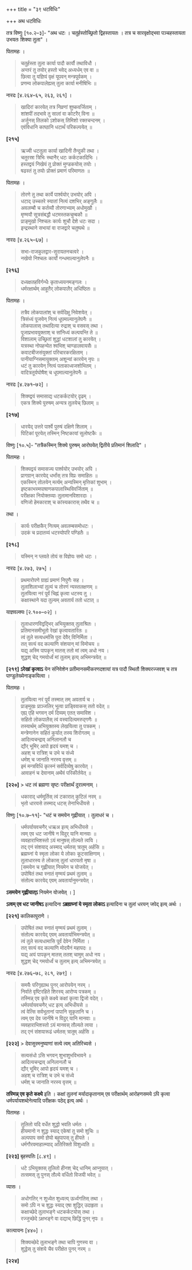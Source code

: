 +++
title = "३९ धटविधिः"

+++
अथ धटविधिः

तत्र विष्णुः [१०.२–३]- "अथ धटः । चतुर्हस्तोच्छ्रितो द्विहस्तायतः । तत्र च सारवृक्षोद्भवा पञ्चहस्तायता उभयतः शिक्या तुला" ।

पितामहः ।

> चतुर्हस्ता तुला कार्या पादौ कार्यौ तथाविधौ ।  
> अन्तरं तु तयोर् हस्तो भवेद् अध्यर्धम् एव वा ॥  
> छित्वा तु यज्ञियं वृक्षं यूपवन् मन्त्रपूर्वकम् ।  
> प्रणम्य लोकपालेह्यस् तुला कार्या मनीषिभिः ॥

नारदः [४.२६४–६५, २६३, २६१] ।

> खादिरां कारयेत् तत्र निव्रणां शुष्कवर्जिताम् ।  
> शांशपीं तदभावे तु सालां वा कोटरैर् विना ॥  
> अर्जुनस् तिलको ऽशोकस् तिमिशो रक्तचन्दनम् ।  
> एवंविधानि काष्ठानि धटार्थं परिकल्पयेत् ॥

**[२१५]**  
> ऋज्वी धटतुला कार्या खादिनी तैन्दुकी तथा ।  
> चतुरस्रा त्रिभिः स्थानैर् धटः कर्कटकादिभिः ।  
> हस्तद्वयं निखेयं तु प्रोक्तं मुण्डकयोस् तयोः ।  
> षढस्तं तु तयोः प्रोक्तं प्रमाणं परिमाणतः ॥

पितामहः ।

> तोरणे तु तथा कार्ये पार्श्वयोर् उभयोर् अपि ।  
> धटाद् उच्चतरे स्यातां नित्यं दशभिर् अङ्गुलैः ॥  
> अवलम्बौ च कर्तव्यौ तोरणाभ्याम् अधोमुखौ ।  
> मृण्मयौ सूत्रसंबद्धौ धटमस्तकचुम्बकौ ॥  
> प्राङ्मुखो निश्चलः कार्यः शुचौ देशे धटः सदा ।  
> इन्द्रस्थाने सभायां वा राजद्वारे चतुष्पथे ॥

नारदः [४.२६५–६७] ।

> सभा-राजकुलद्वार-सुरायतनचत्वरे ।  
> नखेयो निश्चलः कार्यो गन्धमाल्यानुलेपनैः ॥

**[२१६]**  
> दध्यक्षतहविर्गन्धैः कृताध्ययनमङ्गलः ।  
> धर्मरक्षार्थम् आहूतैर् लोकपालैर् अधिष्ठितः ॥

पितामहः ।

> तत्रैव लोकपालांश् च सर्वदिक्षु निवेशयेत् ।  
> त्रिसंध्यं पूजयेन् नित्यं धूपमाल्यानुलेपनैः ॥  
> लोकपालास् तथादित्या रुद्राश् च वसवस् तथा ।  
> पूजाप्रभावयुक्ताश् च सांनिध्यं कल्पयन्ति ते ॥  
> विशालाम् उच्छ्रितां शुद्धां धटशालां तु कारयेत् ।  
> यत्रस्था नोपहन्येत श्वभिश् चाण्डालवायसैः ॥  
> कवाटबीजसंयुक्तां परिचारकरक्षिताम् ।  
> पानीयाग्निसमायुक्ताम् अशून्यां कारयेन् नृपः ॥  
> धटं तु कारयेन् नित्यं पताकाध्वजशोभितम् ।  
> वादित्रतूर्यघोषैश् च धूपमाल्यानुलेपनैः ॥

नारदः [४.२७१–७२] ।

> शिक्य्द्वयं समासाद्य धटकर्कटयोर् दृढम् ।  
> एकत्र शिक्ये पुरुषम् अन्यत्र तुलयेच् छिलाम् ॥

**[२१७]**  
> धारयेद् उत्तरे पार्श्वे पुरुषं दक्षिणे शिलाम् ।  
> पिटिकां पूरयेत् तस्मिन् निष्टकायां सुलोष्टकैः ॥

विष्णुः [१०.५]- "तत्रैकस्मिन् शिक्ये पुरुषम् आरोपयेत् द्वितीये प्रतिमानं शिलादि" ।

पितामहः ।

> शिक्यद्वयं समासज्य पार्श्वयोर् उभयोर् अपि ।  
> प्रागग्रान् कारयेद् धर्भांस् तत्र विप्रः समाहितः ॥  
> एकस्मिन् तोलयेन् मर्त्यम् अन्यस्मिन् मृत्तिकां शुभाम् ।  
> इष्टकाभस्मपाषाणकपालास्थिविवर्जिताम् ॥  
> परीक्षका नियोक्तव्याः तुलामानविशारदाः ।  
> वणिजो हेमकाराश् च कांस्यकारास् तथैव च ॥

तथा ।

> कार्यः परीक्षकैर् नित्यम् अवलम्बसमोधटः ।  
> उदकं च प्रदातव्यं धटस्योपरि पण्डितैः ॥

**[२१८]**  
> यस्मिन् न प्लवते तोयं स विज्ञेयः समो धटः ।

नारदः [४.२७३, २७५] ।

> प्रथमारोपणे ग्राह्यं प्रमाणं निपुणैः सह ।  
> तुलाशिलाभ्यां तुल्यं च तोरणं न्यस्तलक्षणम् ॥  
> तुलयित्वा नरं पूर्वं चिह्नं कृत्वा धटस्य तु ।  
> कक्षास्थाने यदा तुल्यम् अवतार्य ततो धटात् ॥

याज्ञवल्क्यः [२.१००–०२] ।

> तुलाधारणविद्वद्भिर् अभियुक्तस् तुलाश्रितः ।  
> प्रतिमानसमीभूतो रेखां कृत्वावतारितः ॥  
> त्वं तुले सत्यधर्मासि पुरा देवैर् विनिर्मिता ।  
> तत् सत्यं वद कल्याणि संशयान् मां विमोचय ॥  
> यद्य् अस्मि पापकृन् मातस् ततो मां त्वम् अधो नय ।  
> शुद्धश् चेद् गमयोर्ध्वं मां तुलाम् इत्य् अभिमन्त्रयेत् ॥

**[२१९]** **ऽरेखां कृत्वाऽ** येन संनिवेशेन प्रतीमानसमीकरणदशायां यत्र पादौ स्थितौ शिक्यरज्जवश् च तत्र पाण्डुलेख्येनाङ्कयित्वा ।

पितामहः ।

> तुलयित्वा नरं पूर्वं तस्मात् तम् अवतार्य च ।  
> प्राङ्मुखः प्राञ्जलिर् भूत्वा प्राड्विवाकस् ततो वदेत् ॥  
> एह्य् एहि भगवन् दर्म दिव्यम् एतत् समाविश ।  
> सहितो लोकपालैस् त्वं वस्वादित्यमरुद्गणैः ॥  
> तस्यार्थम् अभियुक्तस्य लेखयित्वा तु पत्रकम् ।  
> मन्त्रेणानेन सहितं कुर्यात् तस्य शिरोगतम् ॥  
> आदित्यचन्द्राव् अनिलानलौ च  
> द्यौर् भूमिर् आपो हृदयं यमश् च ।  
> अहश् च रात्रिश् च उभे च संध्ये   
> धर्मश् च जानाति नरस्य वृत्तम् ॥  
> इमं मन्त्रविधिं कृत्स्नं सर्वदिव्येषु कारयेत् ।  
> आवाहनं च देवानाम् अथैवं परिकीर्तयेत् ॥

**[२२०]** > धट त्वं ब्रह्मणा सृष्टः परीक्षार्थं दुरात्मनाम् ।  
> धकाराद् धर्ममूर्तिस् त्वं टकारात् कुटिलं नरम् ॥  
> भृतो धारयसे तस्माद् धटस् तेनाभिधीयसे ।

विष्णुः [१०.७–११]- "धटं च समयेन गृह्णीयात् । तुलाधरं च ।

> धर्मपर्यायवचनैर् धऋअ इत्य् अभिधीयसे ।  
> त्वम् एव धट जानीषे न विदुर् यानि मानवाः ॥  
> व्यवहाराभिशस्तो ऽयं मानुषस् तोल्यते त्वयि ।  
> तद् एनं संशयाद् अस्माद् धर्मतस् त्रातुम् अर्हसि ॥  
> ब्रह्मघ्नां ये स्मृता लोका ये लोकाः कूटसाक्षिणाम् ।  
> तुलाधारस्य ते लोकास् तुलां धारयतो मृषा ॥  
> [समयेन च गृह्णीयात् नियमेन च योजयेत् ।  
> उपोषितं तथा स्नातं मृण्मयं प्रथमं तुलाम् ॥  
> संतोल्य कारयेद् एवम् अवतार्यानुमन्त्रयेत् ।

**ऽसमयेन गृह्णीयात्ऽ** नियमेन योजयेत् । ]

**ऽत्वम् एव धट जानीषऽ** इत्यादिना **ऽब्रह्मघ्नां ये स्मृता लोकाऽ** इत्यादिना च तुलां धरयन् जपेद् इत्य् अर्थः ।

**[२२१]** कालिकापुराणे ।

> उपोषितं तथा स्नातं मृण्मयं प्रथमं तुलाम् ।  
> संतोल्य कारयेद् एवम् अवतार्याभिमन्त्रयेत् ॥  
> त्वं तुले सत्यधामासि पूर्वं देवेन निर्मिता ।  
> तत् सत्यं वद कल्याणि मोदयैनं महापदः ॥  
> यद्य् अयं पापकृन् मातस् ततश् चामुम् अधो नय ।  
> शुद्धश् चेद् गमयोर्ध्वं च तुलाम् इत्य् अभिमन्त्रयेत् ॥

नारदः [४.२७६–७८, २८१, २७९] ।

> समयैः परिगृह्याथ पुनर् आरोपयेन् नरम् ।  
> निर्वाते वृष्टिरहिते शिरस्य् आरोप्य पत्रकम् ॥  
> तस्मिन्न् एव कृते कक्ष्ये कक्षां कृत्वा द्विजो वदेत् ।  
> धर्मपर्यायवचनैर् धट इत्य् अभिधीयसे ॥  
> त्वं वेत्सि सर्वभूतानां पापानि सुकृतानि च ।  
> त्वम् एव देव जानीषे न विदुर् यानि मानवाः ॥  
> व्यवहाराभिशस्तो ऽयं मानवस् तौल्यते त्वया ।  
> तद् एनं संशयारूढं धर्मतस् त्रातुम् अर्हसि ॥

**[२२२]** > देवासुरमनुष्याणां सत्ये त्वम् अतिरिच्यसे ।  
> सत्यसंधो ऽसि भगवन् शुभाशुभविभावने ॥  
> आदित्यचन्द्राव् अनिलानलौ च  
> द्यौर् भूमिर् आपो हृदयं यमश् च ।  
> अहश् च रात्रिश् च उभे च संध्ये   
> धर्मश् च जानाति नरस्य वृत्तम् ॥

**तस्मिन्न् एव कृते कक्ष्ये** इति । कक्षां तुलनां मर्यादाकृतानाम् एव परीक्षार्थम् आरोहणसमये ऽपि कृत्वा धर्मपर्यायशब्देनेत्यादि परीक्षकः पठेद् इत्य् अर्थः ।

पितामहः ।

> तुलितो यदि वर्धेत शुद्धो भवति धर्मतः ।  
> हीयमानो न शुद्धः स्याद् एकेषां तु समो शुचिः ॥  
> अल्पपाप समो ज्ञेयो बहुपापस् तु हीयते ।  
> धर्मगौरवमाहात्म्याद् अतिरिक्तो विशुध्यति ॥

**[२२३]** बृहस्पतिः [८.४९] ।

> धटे ऽभियुक्तस् तुलितो हीनश् चेद् धानिम् आप्नुयात् ।  
> तत्समस् तु पुनस् तौल्ये वर्धितो विजयी भवेत् ॥

व्यासः ।

> अधोगतिर् न शुध्येत शुध्यत्य् ऊर्ध्वगतिस् तथा ।  
> समो ऽपि न च शुद्धः स्याद् एषा शुद्धिर् उदाहृता ॥  
> कक्षाच्छेदे तुलाभङ्गे धटकर्कटयोस् तथा ।  
> रज्जुच्छेदे ऽक्षभङ्गे वा दद्याच् छिद्धिं पुनर् नृपः ॥

कात्यायनः [४४०] ।

> शिक्यच्छेदे तुलाभङ्गे तथा चापि गुणस्य वा ।  
> शुद्धेस् तु संशये चैव परीक्षेत पुनर् नरम् ॥

**[२२४]**